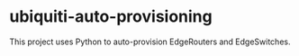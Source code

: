 # ubiquiti-auto-provisioning
This project uses Python to auto-provision EdgeRouters and EdgeSwitches.
